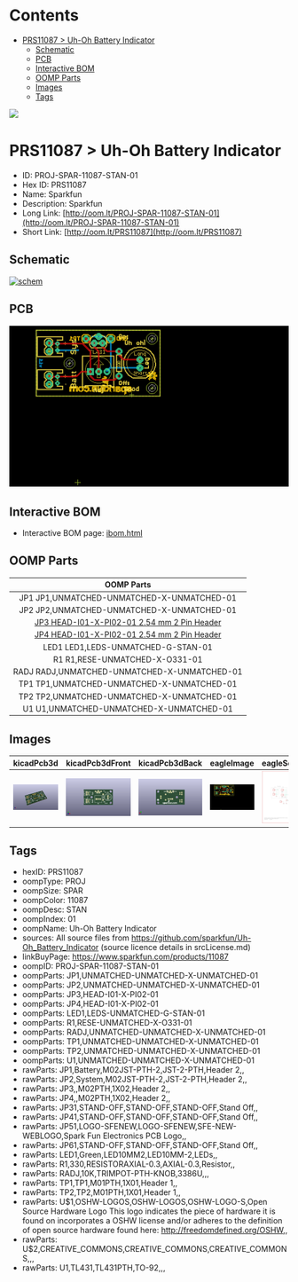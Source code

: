 



Contents
========

* [PRS11087 > Uh-Oh Battery Indicator](#prs11087--uh-oh-battery-indicator)
	* [Schematic](#schematic)
	* [PCB](#pcb)
	* [Interactive BOM](#interactive-bom)
	* [OOMP Parts](#oomp-parts)
	* [Images](#images)
	* [Tags](#tags)
  
![][im]
# PRS11087 > Uh-Oh Battery Indicator

- ID: PROJ-SPAR-11087-STAN-01
- Hex ID: PRS11087
- Name: Sparkfun
- Description: Sparkfun
- Long Link: [http://oom.lt/PROJ-SPAR-11087-STAN-01](http://oom.lt/PROJ-SPAR-11087-STAN-01)
- Short Link: [http://oom.lt/PRS11087](http://oom.lt/PRS11087)

## Schematic
  
[![schem](eagleSchemImage.png)](eagleSchemImage.png)
## PCB
  
[![pcb](eagleImage.png)](eagleImage.png)
## Interactive BOM

- Interactive BOM page: [ibom.html](https://htmlpreview.github.io/?https://github.com/oomlout/oomlout_OOMP_projects/blob/main/PROJ-SPAR-11087-STAN-01/kicad/bom/ibom.html)

## OOMP Parts
  

|OOMP Parts|
| :---: |
|JP1 JP1,UNMATCHED-UNMATCHED-X-UNMATCHED-01|
|JP2 JP2,UNMATCHED-UNMATCHED-X-UNMATCHED-01|
|[JP3 HEAD-I01-X-PI02-01 2.54 mm 2 Pin Header](https://github.com/oomlout/oomlout_OOMP_parts/tree/main/HEAD-I01-X-PI02-01/)|
|[JP4 HEAD-I01-X-PI02-01 2.54 mm 2 Pin Header](https://github.com/oomlout/oomlout_OOMP_parts/tree/main/HEAD-I01-X-PI02-01/)|
|LED1 LED1,LEDS-UNMATCHED-G-STAN-01|
|R1 R1,RESE-UNMATCHED-X-O331-01|
|RADJ RADJ,UNMATCHED-UNMATCHED-X-UNMATCHED-01|
|TP1 TP1,UNMATCHED-UNMATCHED-X-UNMATCHED-01|
|TP2 TP2,UNMATCHED-UNMATCHED-X-UNMATCHED-01|
|U1 U1,UNMATCHED-UNMATCHED-X-UNMATCHED-01|

## Images
  
  

|kicadPcb3d|kicadPcb3dFront|kicadPcb3dBack|eagleImage|eagleSchemImage|
| :---: | :---: | :---: | :---: | :---: |
|[![kicadPcb3d](kicadPcb3d_140.png)](kicadPcb3d.png)|[![kicadPcb3dFront](kicadPcb3dFront_140.png)](kicadPcb3dFront.png)|[![kicadPcb3dBack](kicadPcb3dBack_140.png)](kicadPcb3dBack.png)|[![eagleImage](eagleImage_140.png)](eagleImage.png)|[![eagleSchemImage](eagleSchemImage_140.png)](eagleSchemImage.png)|

## Tags

- hexID: PRS11087
- oompType: PROJ
- oompSize: SPAR
- oompColor: 11087
- oompDesc: STAN
- oompIndex: 01
- oompName: Uh-Oh Battery Indicator
- sources: All source files from https://github.com/sparkfun/Uh-Oh_Battery_Indicator (source licence details in srcLicense.md)
- linkBuyPage: https://www.sparkfun.com/products/11087
- oompID: PROJ-SPAR-11087-STAN-01
- oompParts: JP1,UNMATCHED-UNMATCHED-X-UNMATCHED-01
- oompParts: JP2,UNMATCHED-UNMATCHED-X-UNMATCHED-01
- oompParts: JP3,HEAD-I01-X-PI02-01
- oompParts: JP4,HEAD-I01-X-PI02-01
- oompParts: LED1,LEDS-UNMATCHED-G-STAN-01
- oompParts: R1,RESE-UNMATCHED-X-O331-01
- oompParts: RADJ,UNMATCHED-UNMATCHED-X-UNMATCHED-01
- oompParts: TP1,UNMATCHED-UNMATCHED-X-UNMATCHED-01
- oompParts: TP2,UNMATCHED-UNMATCHED-X-UNMATCHED-01
- oompParts: U1,UNMATCHED-UNMATCHED-X-UNMATCHED-01
- rawParts: JP1,Battery,M02JST-PTH-2,JST-2-PTH,Header 2,,
- rawParts: JP2,System,M02JST-PTH-2,JST-2-PTH,Header 2,,
- rawParts: JP3,,M02PTH,1X02,Header 2,,
- rawParts: JP4,,M02PTH,1X02,Header 2,,
- rawParts: JP31,STAND-OFF,STAND-OFF,STAND-OFF,Stand Off,,
- rawParts: JP41,STAND-OFF,STAND-OFF,STAND-OFF,Stand Off,,
- rawParts: JP51,LOGO-SFENEW,LOGO-SFENEW,SFE-NEW-WEBLOGO,Spark Fun Electronics PCB Logo,,
- rawParts: JP61,STAND-OFF,STAND-OFF,STAND-OFF,Stand Off,,
- rawParts: LED1,Green,LED10MM2,LED10MM-2,LEDs,,
- rawParts: R1,330,RESISTORAXIAL-0.3,AXIAL-0.3,Resistor,,
- rawParts: RADJ,10K,TRIMPOT-PTH-KNOB,3386U,,,
- rawParts: TP1,TP1,M01PTH,1X01,Header 1,,
- rawParts: TP2,TP2,M01PTH,1X01,Header 1,,
- rawParts: U$1,OSHW-LOGOS,OSHW-LOGOS,OSHW-LOGO-S,Open Source Hardware Logo This logo indicates the piece of hardware it is found on incorporates a OSHW license and/or adheres to the definition of open source hardware found here: http://freedomdefined.org/OSHW,,
- rawParts: U$2,CREATIVE_COMMONS,CREATIVE_COMMONS,CREATIVE_COMMONS,,,
- rawParts: U1,TL431,TL431PTH,TO-92,,,



[im]: kicadPcb3d_450.png

